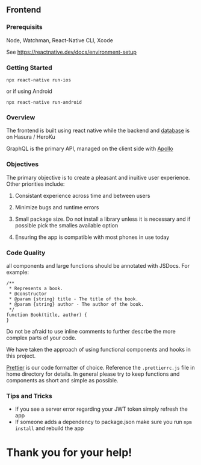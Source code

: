 ## Frontend

### Prerequisits

Node, Watchman, React-Native CLI, Xcode

See https://reactnative.dev/docs/environment-setup

### Getting Started

```
npx react-native run-ios
```
or if using Android

```
npx react-native run-android
```

### Overview

The frontend is built using react native while the backend and [database](http://exploriti-backend.herokuapp.com/console/api-explorer) is on Hasura / HeroKu

GraphQL is the primary API, managed on the client side with [Apollo](https://www.apollographql.com/)


### Objectives

The primary objective is to create a pleasant and inuitive user experience. Other priorities include:

1. Consistant experience across time and between users

2. Minimize bugs and runtime errors

3. Small package size. Do not install a library unless it is necessary and if possible pick the smalles available option

4. Ensuring the app is compatible with most phones in use today 

### Code Quality 

all components and large functions should be annotated with JSDocs. For example: 

```
/**
 * Represents a book.
 * @constructor
 * @param {string} title - The title of the book.
 * @param {string} author - The author of the book.
 */
function Book(title, author) {
}
```

Do not be afraid to use inline comments to further descrbe the more complex parts of your code.

We have taken the approach of using functional components and hooks in this project.

[Prettier](https://prettier.io/) is our code formatter of choice. Reference the `.prettierrc.js` file in home directory for details. In general please try to keep functions and components as short and simple as possible. 

### Tips and Tricks

* If you see a server error regarding your JWT token simply refresh the app 
* If someone adds a dependency to package.json make sure you run `npm install` and rebuild the app 

# Thank you for your help!


